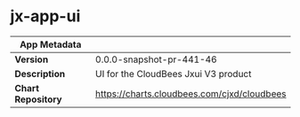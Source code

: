 # jx-app-ui

|App Metadata||
|---|---|
| **Version** | 0.0.0-snapshot-pr-441-46 |
| **Description** | UI for the CloudBees Jxui V3 product |
| **Chart Repository** | https://charts.cloudbees.com/cjxd/cloudbees |
